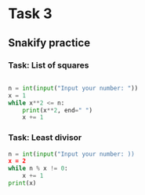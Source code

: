 # Task 3
## Snakify practice

### Task: List of squares

```.py

n = int(input("Input your number: "))
x = 1
while x**2 <= n:
    print(x**2, end=" ")
    x += 1    
```

### Task: Least divisor
```.py
n = int(input("Input your number: ))
x = 2
while n % x != 0:
    x += 1
print(x)
```
